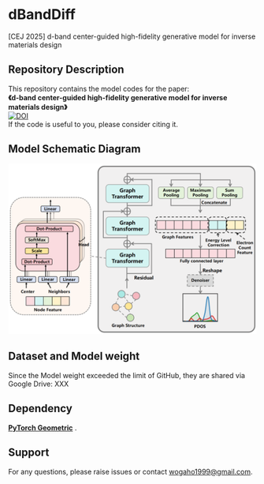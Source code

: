 # dBandDiff
[CEJ 2025] d-band center-guided high-fidelity generative model for inverse materials design

## Repository Description  

This repository contains the model codes for the paper:  
​**​《d-band center-guided high-fidelity generative model for inverse materials design》**  
[![DOI](XXX)](XXX)  
If the code is useful to you, please consider citing it.


## Model Schematic Diagram
![Model](https://github.com/jiahao-codes/GNNs-PDOS/blob/31db86bc26fb0db394fd80d0fdc8b17b76c8e470/pic/model.png)

## Dataset and Model weight
Since the Model weight exceeded the limit of GitHub, they are shared via Google Drive:
XXX


## Dependency  
**​[PyTorch Geometric](https://github.com/pyg-team/pytorch_geometric)​**​ .  

## Support  
For any questions, please raise issues or contact wogaho1999@gmail.com.
